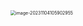 <img src="C:\Users\ZZZXXXJJ\AppData\Roaming\Typora\typora-user-images\image-20231104105902955.png" alt="image-20231104105902955" style="zoom: 50%;" />